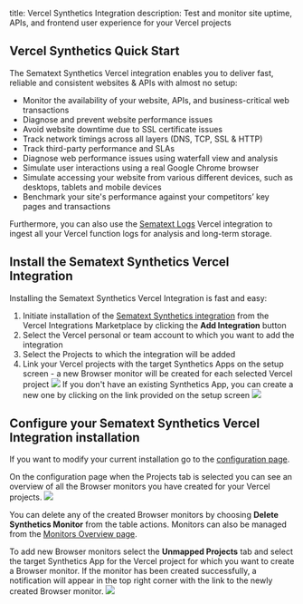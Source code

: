 title: Vercel Synthetics Integration
description: Test and monitor site uptime, APIs, and frontend user experience for your Vercel projects

## Vercel Synthetics Quick Start

The Sematext Synthetics Vercel integration enables you to deliver fast, reliable and consistent websites & APIs with almost no setup:
- Monitor the availability of your website, APIs, and business-critical web transactions
- Diagnose and prevent website performance issues
- Avoid website downtime due to SSL certificate issues
- Track network timings across all layers (DNS, TCP, SSL & HTTP)
- Track third-party performance and SLAs
- Diagnose web performance issues using waterfall view and analysis
- Simulate user interactions using a real Google Chrome browser
- Simulate accessing your website from various different devices, such as desktops, tablets and mobile devices
- Benchmark your site's performance against your competitors’ key pages and transactions

Furthermore, you can also use the [Sematext Logs](https://vercel.com/integrations/sematext-logs) Vercel integration to ingest all your Vercel function logs for analysis and long-term storage.  

## Install the Sematext Synthetics Vercel Integration

Installing the Sematext Synthetics Vercel Integration is fast and easy:

1. Initiate installation of the [Sematext Synthetics integration](https://vercel.com/integrations/sematext-synthetics-monitoring) from the Vercel Integrations Marketplace by clicking the **Add Integration** button
2. Select the Vercel personal or team account to which you want to add the integration
3. Select the Projects to which the integration will be added
4. Link your Vercel projects with the target Synthetics Apps on the setup screen - a new Browser monitor will be created for each selected Vercel project
![](/docs/images/integrations/vercel-synthetics-create-monitors.png)
If you don't have an existing Synthetics App, you can create a new one by clicking on the link provided on the setup screen
![](/docs/images/integrations/vercel-synthetics-create-new-app.png)

## Configure your Sematext Synthetics Vercel Integration installation

If you want to modify your current installation go to the [configuration page](https://apps.sematext.com/ui/account/integrations/vercel/synthetics).

On the configuration page when the Projects tab is selected you can see an overview of all the Browser monitors you have created for your Vercel projects.
![](/docs/images/integrations/vercel-synthetics-configure-1.png)

You can delete any of the created Browser monitors by choosing **Delete Synthetics Monitor** from the table actions. Monitors can also be managed from the [Monitors Overview page](https://apps.sematext.com/ui/synthetics/monitors).

To add new Browser monitors select the **Unmapped Projects** tab and select the target Synthetics App for the Vercel project for which you want to create a Browser monitor. If the monitor has been created successfully, a notification will appear in the top right corner with the link to the newly created Browser monitor.
![](/docs/images/integrations/vercel-synthetics-configure-2.png)
